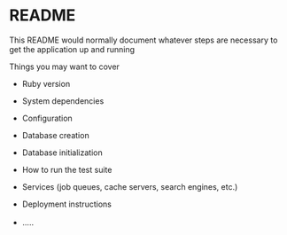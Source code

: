 # README 

This README would normally document whatever steps are necessary to get the
application up and running 

Things you may want to cover

 
* Ruby version

* System dependencies

* Configuration 

* Database creation

* Database initialization

* How to run the test suite

* Services (job queues, cache servers, search engines, etc.)

* Deployment instructions
  
* .....
　
  
